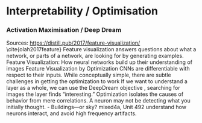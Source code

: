 # Interpretability / Optimisation


### Activation Maximisation / Deep Dream
Sources: https://distill.pub/2017/feature-visualization/ \cite{olah2017feature}
Feature visualization answers questions about what a network, or parts of a network, are looking for by generating examples.
Feature Visualization: How neural networks build up their understanding of images 
Feature Visualization by Optimization
CNNs are differentiable with respect to their inputs.
While conceptually simple, there are subtle challenges in getting the optimization to work
If we want to understand a layer as a whole, we can use the DeepDream objective , searching for images the layer finds “interesting.” 
Optimization isolates the causes of behavior from mere correlations. A neuron may not be detecting what you initially thought. - Buildings—or sky? mixed4a, Unit 492 
understand how neurons interact, and avoid high frequency artifacts. 


